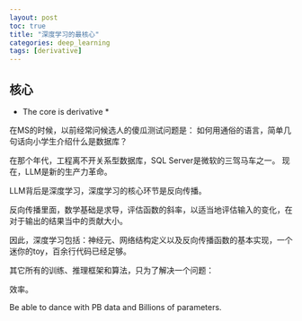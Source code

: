 ```yaml
---
layout: post
toc: true
title: "深度学习的最核心"
categories: deep_learning
tags: [derivative]
---
```


## 核心

* The core is derivative *

在MS的时候，以前经常问候选人的傻瓜测试问题是：
如何用通俗的语言，简单几句话向小学生介绍什么是数据库？

在那个年代，工程离不开关系型数据库，SQL Server是微软的三驾马车之一。
现在，LLM是新的生产力革命。

LLM背后是深度学习，深度学习的核心环节是反向传播。

反向传播里面，数学基础是求导，评估函数的斜率，以适当地评估输入的变化，在对于输出的结果当中的贡献大小。

因此，深度学习包括：神经元、网络结构定义以及反向传播函数的基本实现，一个迷你的toy，百余行代码已经足够。

其它所有的训练、推理框架和算法，只为了解决一个问题：

效率。

Be able to dance with PB data and Billions of parameters.

